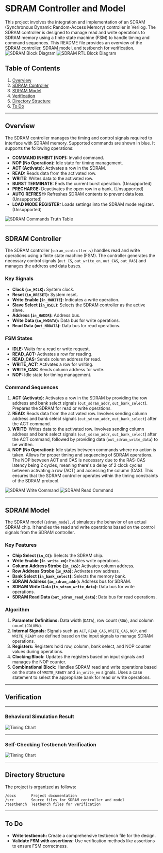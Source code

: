 # SDRAM Controller and Model

This project involves the integration and implementation of an SDRAM (Synchronous Dynamic Random-Access Memory) controller in Verilog. The SDRAM controller is designed to manage read and write operations to SDRAM memory using a finite state machine (FSM) to handle timing and command sequences. This README file provides an overview of the SDRAM controller, SDRAM model, and testbench for verification.
![SDRAM Block Diagram](docs/1GbSDRAM.png)
![SDRAM RTL Block Diagram](docs/SDRAMRTLBlockDiagram.png)

## Table of Contents

1. [Overview](#overview)
2. [SDRAM Controller](#sdram-controller)
3. [SDRAM Model](#sdram-model)
4. [Verification](#verification)
5. [Directory Structure](#directory-structure)
6. [To Do](#to-do)

---

## Overview

The SDRAM controller manages the timing and control signals required to interface with SDRAM memory. Supported commands are shown in blue. It supports the following operations:

- **COMMAND INHIBIT (NOP):** Invalid command.
- **NOP (No Operation):** Idle state for timing management.
- **ACT (Activate):** Activates a row in the SDRAM.
- **READ:** Reads data from the activated row.
- **WRITE:** Writes data to the activated row.
- **BURST TERMINATE:** Ends the current burst operation. (Unsupported)
- **PRECHARGE:** Deactivates the open row in a bank. (Unsupported)
- **AUTO REFRESH:** Refreshes SDRAM contents to prevent data loss. (Unsupported)
- **LOAD MODE REGISTER:** Loads settings into the SDRAM mode register. (Unsupported)

![SDRAM Commands Truth Table](docs/SDRAMCommands.png)

---

## SDRAM Controller

The SDRAM controller (`sdram_controller.v`) handles read and write operations using a finite state machine (FSM). The controller generates the necessary control signals (`out_CS`, `out_write_en`, `out_CAS`, `out_RAS`) and manages the address and data buses.

### Key Signals

- **Clock (`in_HCLK`):** System clock.
- **Reset (`in_HRESET`):** System reset.
- **Write Enable (`in_HWRITE`):** Indicates a write operation.
- **Slave Select (`in_HSEL`):** Selects the SDRAM controller as the active slave.
- **Address (`in_HADDR`):** Address bus.
- **Write Data (`in_HWDATA`):** Data bus for write operations.
- **Read Data (`out_HRDATA`):** Data bus for read operations.

### FSM States

- **IDLE:** Waits for a read or write request.
- **READ_ACT:** Activates a row for reading.
- **READ_CAS:** Sends column address for read.
- **WRITE_ACT:** Activates a row for writing.
- **WRITE_CAS:** Sends column address for write.
- **NOP:** Idle state for timing management.

### Command Sequences

1. **ACT (Activate):** Activates a row in the SDRAM by providing the row address and bank select signals (`out_sdram_addr`, `out_bank_select`). Prepares the SDRAM for read or write operations.
2. **READ:** Reads data from the activated row. Involves sending column address and bank select signals (`out_sdram_addr`, `out_bank_select`) after the ACT command.
3. **WRITE:** Writes data to the activated row. Involves sending column address and bank select signals (`out_sdram_addr`, `out_bank_select`) after the ACT command, followed by providing data (`out_sdram_write_data`) to be written.
4. **NOP (No Operation):** Idle states between commands where no action is taken. Allows for proper timing and sequencing of SDRAM operations. The NOP between ACT and CAS is necessary due to the RAS-CAS latency being 2 cycles, meaning there's a delay of 2 clock cycles between activating a row (ACT) and accessing the column (CAS). This ensures that the SDRAM controller operates within the timing constraints of the SDRAM protocol.

![SDRAM Write Command](docs/ReadOperation.png)
![SDRAM Read Command](docs/WriteOperation.png)

---

## SDRAM Model

The SDRAM model (`sdram_model.v`) simulates the behavior of an actual SDRAM chip. It handles the read and write operations based on the control signals from the SDRAM controller.

### Key Features

- **Chip Select (`in_CS`):** Selects the SDRAM chip.
- **Write Enable (`in_write_en`):** Enables write operations.
- **Column Address Strobe (`in_CAS`):** Activates column address.
- **Row Address Strobe (`in_RAS`):** Activates row address.
- **Bank Select (`in_bank_select`):** Selects the memory bank.
- **SDRAM Address (`in_sdram_addr`):** Address bus for SDRAM.
- **SDRAM Write Data (`in_sdram_write_data`):** Data bus for write operations.
- **SDRAM Read Data (`out_sdram_read_data`):** Data bus for read operations.

### Algorithm

1. **Parameter Definitions:** Data width (`DATA`), row count (`ROW`), and column count (`COLUMN`).
2. **Internal Signals:** Signals such as `ACT`, `READ_CAS`, `WRITE_CAS`, `NOP`, and `WRITE_READY` are defined based on the input signals to manage SDRAM operations.
3. **Registers:** Registers hold row, column, bank select, and NOP counter values during operations.
4. **Clocking Block:** Updates the registers based on input signals and manages the NOP counter.
5. **Combinational Block:** Handles SDRAM read and write operations based on the state of `WRITE_READY` and `in_write_en` signals. Uses a case statement to select the appropriate bank for read or write operations.

---

## Verification

---

### Behavioral Simulation Result

![Timing Chart](docs/behavsim.png)

---

### Self-Checking Testbench Verification

![Timing Chart](docs/tcl.png)

---

## Directory Structure

The project is organized as follows:

```text
/docs       Project documentation
/src        Source files for SDRAM controller and model
/testbench  Testbench files for verification
```

---

## To Do

- **Write testbench:** Create a comprehensive testbench file for the design.
- **Validate FSM with assertions:** Use verification methods like assertions to ensure FSM correctness.
